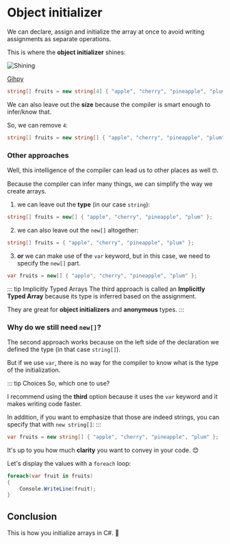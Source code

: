 # Object initializer

We can declare, assign and initialize the array at once to avoid writing assignments as separate operations. 

This is where the **object initializer** shines: 

![Shining](https://media.giphy.com/media/3VSM58Eu7kR4A/giphy.gif)

[Gihpy](https://giphy.com/gifs/3VSM58Eu7kR4A)

``` csharp
string[] fruits = new string[4] { "apple", "cherry", "pineapple", "plum" };
```

We can also leave out the **size** because the compiler is smart enough to infer/know that. 

So, we can remove `4`:

```csharp
string[] fruits = new string[] { "apple", "cherry", "pineapple", "plum" };
```

### Other approaches

Well, this intelligence of the compiler can lead us to other places as well :nerd_face:. 

Because the compiler can infer many things, we can simplify the way we create arrays.

1. we can leave out the **type** (in our case `string`):

```csharp
string[] fruits = new[] { "apple", "cherry", "pineapple", "plum" };
```

2. we can also leave out the `new[]` altogether:

```csharp
string[] fruits = { "apple", "cherry", "pineapple", "plum" };
```

3. **or** we can make use of the `var` keyword, but in this case, we need to specify the `new[]` part.

```csharp
var fruits = new[] { "apple", "cherry", "pineapple", "plum" };
```

::: tip Implicitly Typed Arrays
The third approach is called an **Implicitly Typed Array** because its type is inferred based on the assignment. 

They are great for **object initializers** and **anonymous** types.
:::

### Why do we still need `new[]`?

The second approach works because on the left side of the declaration we defined the type (in that case `string[]`). 

But if we use `var`, there is no way for the compiler to know what is the type of the initialization.

::: tip Choices
So, which one to use? 

I recommend using the **third** option because it uses the `var` keyword and it makes writing code faster. 

In addition, if you want to emphasize that those are indeed strings, you can specify that with `new string[]`:
:::

``` csharp
var fruits = new string[] { "apple", "cherry", "pineapple", "plum" };
```

It's up to you how much **clarity** you want to convey in your code. :blush:

Let's display the values with a `foreach` loop:

``` csharp
foreach(var fruit in fruits)
{
    Console.WriteLine(fruit);
}
```

## Conclusion

This is how you initialize arrays in C#. :star2: